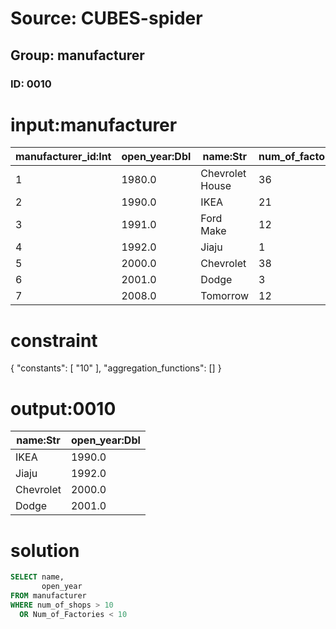 # Source: CUBES-spider
## Group: manufacturer
### ID: 0010

# input:manufacturer

| manufacturer_id:Int | open_year:Dbl | name:Str | num_of_factories:Int | num_of_shops:Int |
|---|---|---|---|---|
| 1 | 1980.0 | Chevrolet House | 36 | 8 |
| 2 | 1990.0 | IKEA | 21 | 19 |
| 3 | 1991.0 | Ford Make | 12 | 2 |
| 4 | 1992.0 | Jiaju | 1 | 35 |
| 5 | 2000.0 | Chevrolet | 38 | 24 |
| 6 | 2001.0 | Dodge | 3 | 7 |
| 7 | 2008.0 | Tomorrow | 12 | 4 |

# constraint

{
  "constants": [
    "10"
  ],
  "aggregation_functions": []
}

# output:0010

| name:Str | open_year:Dbl |
|---|---|
| IKEA | 1990.0 |
| Jiaju | 1992.0 |
| Chevrolet | 2000.0 |
| Dodge | 2001.0 |

# solution

```sql
SELECT name,
       open_year
FROM manufacturer
WHERE num_of_shops > 10
  OR Num_of_Factories < 10
```
